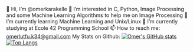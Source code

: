 👋 Hi, I’m @omerkarakelle
👀 I’m interested in C, Python, Image Processing and some Machine Learning Algorithms to help me on Image Processing
🌱 I’m currently learning Machine Learning and Unix/Linux
🏫 I’m currently studying at Ecole 42 Programming School
📫 How to reach me: omerlutfu.k34@gmail.com
My Stats on Github:
[![Omer's GitHub stats](https://github-readme-stats.vercel.app/api?username=omerkarakelle&show_icons=true&theme=midnight-purple)](https://github.com/anuraghazra/github-readme-stats)
[![Top Langs](https://github-readme-stats.vercel.app/api/top-langs/?username=omerkarakelle&theme=midnight-purple)](https://github.com/anuraghazra/github-readme-stats)
